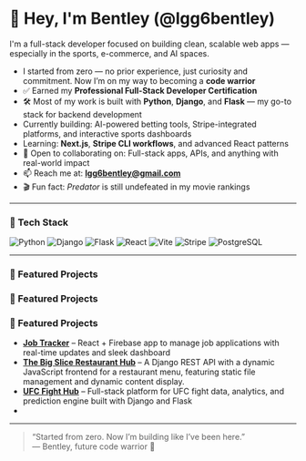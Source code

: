 # 👋 Hey, I'm Bentley (@lgg6bentley)

I'm a full-stack developer focused on building clean, scalable web apps — especially in the sports, e-commerce, and AI spaces.

-  I started from zero — no prior experience, just curiosity and commitment. Now I’m on my way to becoming a **code warrior**
- ✅ Earned my **Professional Full-Stack Developer Certification**
- 🛠️ Most of my work is built with **Python**, **Django**, and **Flask** — my go-to stack for backend development
-  Currently building: AI-powered betting tools, Stripe-integrated platforms, and interactive sports dashboards
-  Learning: **Next.js**, **Stripe CLI workflows**, and advanced React patterns
- 🤝 Open to collaborating on: Full-stack apps, APIs, and anything with real-world impact
- 📫 Reach me at: **lgg6bentley@gmail.com**
- 🎬 Fun fact: *Predator* is still undefeated in my movie rankings

---

### 🧰 Tech Stack

![Python](https://img.shields.io/badge/Python-3670A0?style=for-the-badge&logo=python&logoColor=white)
![Django](https://img.shields.io/badge/Django-092E20?style=for-the-badge&logo=django&logoColor=white)
![Flask](https://img.shields.io/badge/Flask-000000?style=for-the-badge&logo=flask&logoColor=white)
![React](https://img.shields.io/badge/React-20232A?style=for-the-badge&logo=react&logoColor=61DAFB)
![Vite](https://img.shields.io/badge/Vite-646CFF?style=for-the-badge&logo=vite&logoColor=white)
![Stripe](https://img.shields.io/badge/Stripe-008CDD?style=for-the-badge&logo=stripe&logoColor=white)
![PostgreSQL](https://img.shields.io/badge/PostgreSQL-336791?style=for-the-badge&logo=postgresql&logoColor=white)

---

### 📌 Featured Projects

### 📌 Featured Projects

### 📌 Featured Projects

- **[Job Tracker](https://github.com/lgg6bentley/job-tracker-react-firebase)** – React + Firebase app to manage job applications with real-time updates and sleek dashboard
- **[The Big Slice Restaurant Hub](https://github.com/lgg6bentley/the-big-slice-restaurant-hub)** – A Django REST API with a dynamic JavaScript frontend for a restaurant menu, featuring static file management and dynamic content display.
- **[UFC Fight Hub](https://github.com/lgg6bentley/ufc-fight-hub)** – Full-stack platform for UFC fight data, analytics, and prediction engine built with Django and Flask
- 
---

> “Started from zero. Now I’m building like I’ve been here.”  
> — Bentley, future code warrior 🥋
